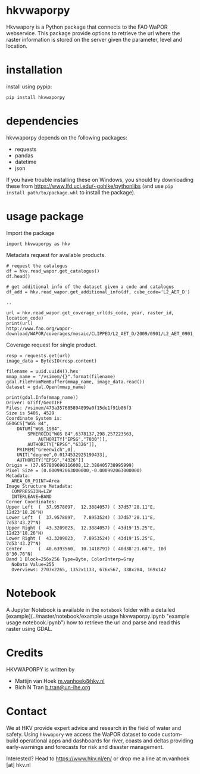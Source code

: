 # hkvwaporpy
Hkvwapory is a Python package that connects to the FAO WaPOR webservice.
This package provide options to retrieve the url where the raster information is stored on the server given the parameter, level and location.

# installation
install using pypip:

`pip install hkvwaporpy`

# dependencies
hkvwaporpy depends on the following packages:
- requests
- pandas
- datetime
- json

If you have trouble installing these on Windows, you should try downloading these from https://www.lfd.uci.edu/~gohlke/pythonlibs (and use `pip install path/to/package.whl` to install the package).

# usage package
Import the package

    import hkvwaporpy as hkv    
    
Metadata request for available products.

    # request the catalogus
    df = hkv.read_wapor.get_catalogus()
    df.head()
    
    # get additional info of the dataset given a code and catalogus
    df_add = hkv.read_wapor.get_additional_info(df, cube_code='L2_AET_D')
    
    ..
    
    url = hkv.read_wapor.get_coverage_url(ds_code, year, raster_id, location_code)
    print(url)
    http://www.fao.org/wapor-download/WAPOR/coverages/mosaic/CLIPPED/L2_AET_D/2009/0901/L2_AET_0901_7010.tif
    
Coverage request for single product.

    resp = requests.get(url)
    image_data = BytesIO(resp.content)
    
    filename = uuid.uuid4().hex
    mmap_name = "/vsimem/{}".format(filename)
    gdal.FileFromMemBuffer(mmap_name, image_data.read())
    dataset = gdal.Open(mmap_name)
    
    print(gdal.Info(mmap_name))
    Driver: GTiff/GeoTIFF
    Files: /vsimem/473a357685894899a0f15de1f91b86f3
    Size is 5406, 4529
    Coordinate System is:
    GEOGCS["WGS 84",
        DATUM["WGS_1984",
            SPHEROID["WGS 84",6378137,298.257223563,
                AUTHORITY["EPSG","7030"]],
            AUTHORITY["EPSG","6326"]],
        PRIMEM["Greenwich",0],
        UNIT["degree",0.0174532925199433],
        AUTHORITY["EPSG","4326"]]
    Origin = (37.957809690116008,12.388405738995999)
    Pixel Size = (0.000992063000000,-0.000992063000000)
    Metadata:
      AREA_OR_POINT=Area
    Image Structure Metadata:
      COMPRESSION=LZW
      INTERLEAVE=BAND
    Corner Coordinates:
    Upper Left  (  37.9578097,  12.3884057) ( 37d57'28.11"E, 12d23'18.26"N)
    Lower Left  (  37.9578097,   7.8953524) ( 37d57'28.11"E,  7d53'43.27"N)
    Upper Right (  43.3209023,  12.3884057) ( 43d19'15.25"E, 12d23'18.26"N)
    Lower Right (  43.3209023,   7.8953524) ( 43d19'15.25"E,  7d53'43.27"N)
    Center      (  40.6393560,  10.1418791) ( 40d38'21.68"E, 10d 8'30.76"N)
    Band 1 Block=256x256 Type=Byte, ColorInterp=Gray
      NoData Value=255
      Overviews: 2703x2265, 1352x1133, 676x567, 338x284, 169x142    

# Notebook
A Jupyter Notebook is available in the `notebook` folder with a detailed [example](../master/notebook/example usage hkvwaporpy.ipynb "example usage notebook.ipynb") how to retrieve the url and parse and read this raster using GDAL.

# Credits
HKVWAPORPY is written by
- Mattijn van Hoek m.vanhoek@hkv.nl
- Bich N Tran b.tran@un-ihe.org


# Contact
We at HKV provide expert advice and research in the field of water and safety. Using `hkvwapory` we access the WaPOR dataset to code custom-build operational apps and dashboards for river, coasts and deltas providing early-warnings and forecasts for risk and disaster management.

Interested? Head to https://www.hkv.nl/en/ or drop me a line at m.vanhoek [at] hkv.nl
    

